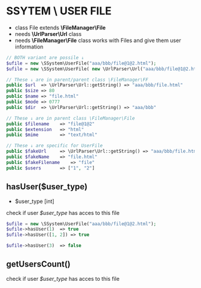 # SSYTEM \ USER FILE
- class File extends **\FileManager\File**
- needs **\UrlParser\Url** class
- needs **\FileManager\File** class
works with Files and give them user information


```php
// BOTH variant are possile ↓
$ufile = new \SSystem\UserFile("aaa/bbb/file@1@2.html");
$ufile = new \SSystem\UserFile( new \UrlParser\Url("aaa/bbb/file@1@2.html") );

// These ↓ are in parent/parent class \FileManager\FF
public $url  => \UrlParser\Url::getString() => "aaa/bbb/file.html"
public $size => 80
public $name => "file.html"
public $mode => 0777
public $dir  => \UrlParser\Url::getString() => "aaa/bbb"

// These ↓ are in parent class \FileManager\File
public $filename	=> "file@1@2"
public $extension	=> "html"
public $mime		=> "text/html"

// These ↓ are specific for UserFile
public $fakeUrl		=> \UrlParser\Url::getString() => "aaa/bbb/file.html"
public $fakeName	=> "file.html"
public $fakeFilename	=> "file"
public $users		=> ["1", "2"]

```


## hasUser($user_type)
- $user_type [int]

check if user *$user_type* has acces to this file

```php
$ufile = new \SSystem\UserFile("aaa/bbb/file@1@2.html");
$ufile->hasUser(1)	=> true
$ufile->hasUser([1, 2])	=> true

$ufile->hasUser(3)	=> false

```


## getUsersCount()
check if user *$user_type* has acces to this file

```php
```
